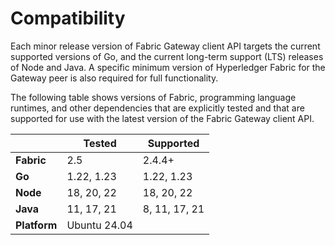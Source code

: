 # Compatibility

Each minor release version of Fabric Gateway client API targets the current supported versions of Go, and the current long-term support (LTS) releases of Node and Java. A specific minimum version of Hyperledger Fabric for the Gateway peer is also required for full functionality.

The following table shows versions of Fabric, programming language runtimes, and other dependencies that are explicitly tested and that are supported for use with the latest version of the Fabric Gateway client API.

|              | Tested       | Supported     |
| ------------ | ------------ | ------------- |
| **Fabric**   | 2.5          | 2.4.4+        |
| **Go**       | 1.22, 1.23   | 1.22, 1.23    |
| **Node**     | 18, 20, 22   | 18, 20, 22    |
| **Java**     | 11, 17, 21   | 8, 11, 17, 21 |
| **Platform** | Ubuntu 24.04 |               |
